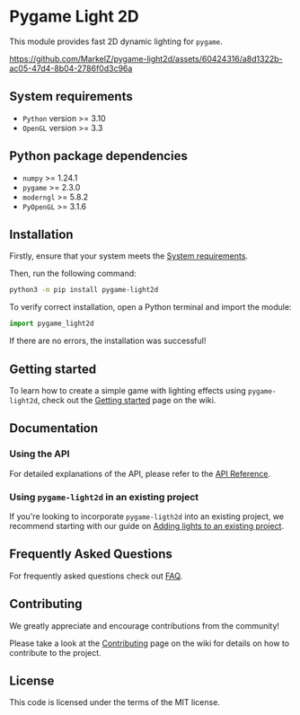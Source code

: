 # Pygame Light 2D
This module provides fast 2D dynamic lighting for `pygame`. 

https://github.com/MarkelZ/pygame-light2d/assets/60424316/a8d1322b-ac05-47d4-8b04-2786f0d3c96a

## System requirements

- `Python` version >= 3.10
- `OpenGL` version >= 3.3

## Python package dependencies

- `numpy` >= 1.24.1
- `pygame` >= 2.3.0
- `moderngl` >= 5.8.2
- `PyOpenGL` >= 3.1.6

## Installation

Firstly, ensure that your system meets the [System requirements](#system-requirements).

Then, run the following command:

```sh
python3 -m pip install pygame-light2d
```

To verify correct installation, open a Python terminal and import the module:

```py
import pygame_light2d
```

If there are no errors, the installation was successful!

## Getting started

To learn how to create a simple game with lighting effects using `pygame-light2d`, check out the [Getting started](https://github.com/MarkelZ/pygame-light2d/wiki/Getting-Started) page on the wiki.

## Documentation

### Using the API

For detailed explanations of the API, please refer to the [API Reference](https://github.com/MarkelZ/pygame-light2d/wiki/API-Reference).

### Using `pygame-light2d` in an existing project

If you're looking to incorporate `pygame-ligth2d` into an existing project, we recommend starting with our guide on [Adding lights to an existing project](https://github.com/MarkelZ/pygame-light2d/wiki/Adding-lights-to-an-existing-project).

## Frequently Asked Questions

For frequently asked questions check out [FAQ](https://github.com/MarkelZ/pygame-light2d/wiki/FAQ).

## Contributing

We greatly appreciate and encourage contributions from the community! 

Please take a look at the [Contributing](https://github.com/MarkelZ/pygame-light2d/wiki/Contributing) page on the wiki for details on how to contribute to the project.

## License

This code is licensed under the terms of the MIT license.


